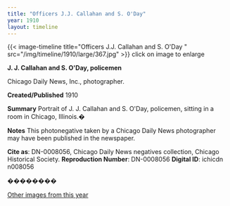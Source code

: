 ```yaml
---
title: "Officers J.J. Callahan and S. O'Day"
year: 1910
layout: timeline
---
```


{{< image-timeline title="Officers J.J. Callahan and S. O'Day " src="/img/timeline/1910/large/367.jpg" >}}
click on image to enlarge

__**J. J. Callahan and S. O'Day, policemen**__

Chicago Daily News, Inc., photographer.

**Created/Published**
1910

**Summary**
Portrait of J. J. Callahan and S. O'Day, policemen, sitting in a room in Chicago, Illinois.�

**Notes**
This photonegative taken by a Chicago Daily News photographer may have been published in the newspaper.

__Cite as__: DN-0008056, Chicago Daily News negatives collection, Chicago Historical Society.
__Reproduction Number__: DN-0008056
__Digital ID__: ichicdn n008056

��������  

[Other images from this year](/historical/timeline/1910)